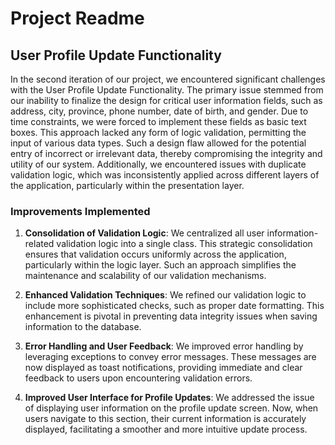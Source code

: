 # Project Readme

## User Profile Update Functionality

In the second iteration of our project, we encountered significant challenges with the User Profile Update Functionality. The primary issue stemmed from our inability to finalize the design for critical user information fields, such as address, city, province, phone number, date of birth, and gender. Due to time constraints, we were forced to implement these fields as basic text boxes. This approach lacked any form of logic validation, permitting the input of various data types. Such a design flaw allowed for the potential entry of incorrect or irrelevant data, thereby compromising the integrity and utility of our system. Additionally, we encountered issues with duplicate validation logic, which was inconsistently applied across different layers of the application, particularly within the presentation layer.

### Improvements Implemented

1. **Consolidation of Validation Logic**: We centralized all user information-related validation logic into a single class. This strategic consolidation ensures that validation occurs uniformly across the application, particularly within the logic layer. Such an approach simplifies the maintenance and scalability of our validation mechanisms.

2. **Enhanced Validation Techniques**: We refined our validation logic to include more sophisticated checks, such as proper date formatting. This enhancement is pivotal in preventing data integrity issues when saving information to the database.

3. **Error Handling and User Feedback**: We improved error handling by leveraging exceptions to convey error messages. These messages are now displayed as toast notifications, providing immediate and clear feedback to users upon encountering validation errors.

4. **Improved User Interface for Profile Updates**: We addressed the issue of displaying user information on the profile update screen. Now, when users navigate to this section, their current information is accurately displayed, facilitating a smoother and more intuitive update process.
